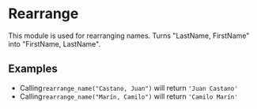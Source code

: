 Rearrange
=========

This module is used for rearranging names.
Turns "LastName, FirstName" into "FirstName, LastName".

## Examples

 * Calling`rearrange_name("Castano, Juan")` will return `'Juan Castano'`
 * Calling`rearrange_name("Marín, Camilo")` will return `'Camilo Marín'`
